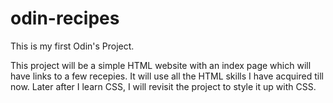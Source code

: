 # odin-recipes
This is my first Odin's Project.

This project will be a simple HTML website with an index page which will have links to a few recepies.
It will use all the HTML skills I have acquired till now.
Later after I learn CSS, I will revisit the project to style it up with CSS.